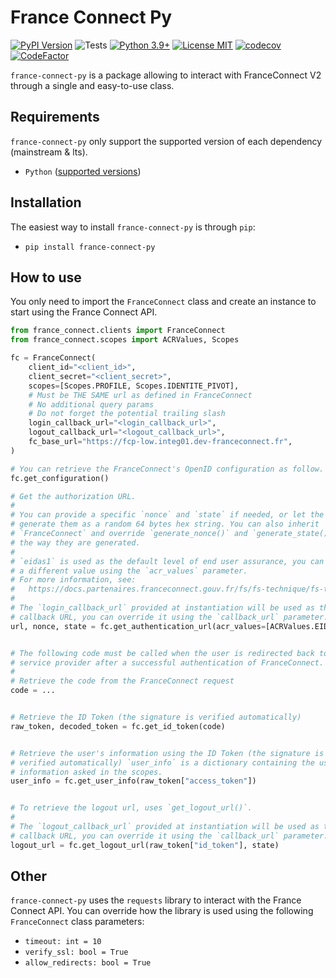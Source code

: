 France Connect Py
=====================

[![PyPI Version](https://badge.fury.io/py/france-connect-py.svg)](https://badge.fury.io/py/france-connect-py)
![Tests](https://github.com/Codoc-os/france-connect-py/workflows/Tests/badge.svg)
[![Python 3.9+](https://img.shields.io/badge/Python-3.9+-brightgreen.svg)](#)
[![License MIT](https://img.shields.io/badge/license-MIT-brightgreen.svg)](https://github.com/Codoc-os/france-connect-py/blob/main/LICENSE)
[![codecov](https://codecov.io/gh/Codoc-os/france-connect-py/branch/main/graph/badge.svg)](https://codecov.io/gh/Codoc-os/france-connect-py)
[![CodeFactor](https://www.codefactor.io/repository/github/Codoc-os/france-connect-py/badge)](https://www.codefactor.io/repository/github/Codoc-os/france-connect-py)

`france-connect-py` is a package allowing to interact with FranceConnect V2
through a single and easy-to-use class.

## Requirements

`france-connect-py` only support the supported version of each dependency (mainstream & lts).

* `Python` ([supported versions](https://devguide.python.org/versions/))

## Installation 

The easiest way to install `france-connect-py` is through `pip`:

* `pip install france-connect-py`

## How to use

You only need to import the `FranceConnect` class and create an instance to
start using the France Connect API.

```python
from france_connect.clients import FranceConnect
from france_connect.scopes import ACRValues, Scopes

fc = FranceConnect(
    client_id="<client_id>",
    client_secret="<client_secret>",
    scopes=[Scopes.PROFILE, Scopes.IDENTITE_PIVOT],
    # Must be THE SAME url as defined in FranceConnect
    # No additional query params
    # Do not forget the potential trailing slash
    login_callback_url="<login_callback_url>",
    logout_callback_url="<logout_callback_url>",
    fc_base_url="https://fcp-low.integ01.dev-franceconnect.fr",
)

# You can retrieve the FranceConnect's OpenID configuration as follow.
fc.get_configuration()

# Get the authorization URL.
#
# You can provide a specific `nonce` and `state` if needed, or let the class
# generate them as a random 64 bytes hex string. You can also inherit
# `FranceConnect` and override `generate_nonce()` and `generate_state()` to change
# the way they are generated.
# 
# `eidas1` is used as the default level of end user assurance, you can provide
# a different value using the `acr_values` parameter.
# For more information, see:
#   https://docs.partenaires.franceconnect.gouv.fr/fs/fs-technique/fs-technique-eidas-acr/
# 
# The `login_callback_url` provided at instantiation will be used as the
# callback URL, you can override it using the `callback_url` parameter.
url, nonce, state = fc.get_authentication_url(acr_values=[ACRValues.EIDAS2])


# The following code must be called when the user is redirected back to the
# service provider after a successful authentication of FranceConnect.
#
# Retrieve the code from the FranceConnect request
code = ...


# Retrieve the ID Token (the signature is verified automatically)
raw_token, decoded_token = fc.get_id_token(code)


# Retrieve the user's information using the ID Token (the signature is also
# verified automatically) `user_info` is a dictionary containing the user's
# information asked in the scopes.
user_info = fc.get_user_info(raw_token["access_token"])


# To retrieve the logout url, uses `get_logout_url()`.
#
# The `logout_callback_url` provided at instantiation will be used as the
# callback URL, you can override it using the `callback_url` parameter.
logout_url = fc.get_logout_url(raw_token["id_token"], state)
```

## Other

`france-connect-py` uses the `requests` library to interact with the France
Connect API. You can override how the library is used using the following
`FranceConnect` class parameters:

* `timeout: int = 10`
* `verify_ssl: bool = True`
* `allow_redirects: bool = True`
